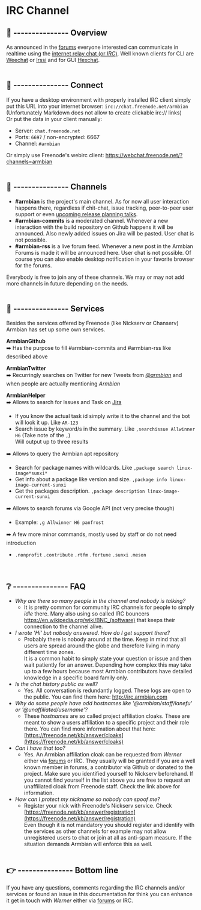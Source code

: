# IRC Channel


## 👏 --------------- Overview

As announced in the [forums](https://forum.armbian.com/topic/12803-armbian-irc-channel/) everyone interested can communicate in realtime using the [internet relay chat (or *IRC*)](https://de.wikipedia.org/wiki/Internet_Relay_Chat).
Well known clients for CLI are [Weechat](https://weechat.org/) or [Irssi](https://irssi.org/) and for GUI [Hexchat](https://hexchat.github.io/). 
  <br/><br/>
  
## 🔌 --------------- Connect

If you have a desktop environment with properly installed IRC client simply put this URL into your internet browser: `irc://chat.freenode.net/armbian` (Unfortunately Markdown does not allow to create clickable irc:// links)  
Or put the data in your client manually:
- Server: `chat.freenode.net`
- Ports: `6697` / non-encrypted: 6667
- Channel: `#armbian`

Or simply use Freenode's webirc client: https://webchat.freenode.net/?channels=armbian
<br/><br/>

## 💬 --------------- Channels

- **#armbian** is the project's main channel. As for now all user interaction happens there, regardless if chit-chat, issue tracking, peer-to-peer user support or even [upcoming release planning talks](https://docs.armbian.com/Process_Release-Model/#release-planning).
- **#armbian-commits** is a moderated channel. Whenever a new interaction with the build repository on Github happens it will be announced. Also newly added issues on Jira will be pasted. User chat is not possible.
- **#armbian-rss** is a live forum feed. Whenever a new post in the Armbian Forums is made it will be announced here. User chat is not possible.
Of course you can also enable desktop notification in your favorite browser for the forums.

Everybody is free to join any of these channels.
We may or may not add more channels in future depending on the needs.
<br/><br/>

## 👮 --------------- Services

Besides the services offered by Freenode (like Nickserv or Chanserv) Armbian has set up some own services.  

**ArmbianGithub**  
➡️ Has the purpose to fill #armbian-commits and #armbian-rss like described above

**ArmbianTwitter**  
➡️ Recurringly searches on Twitter for new Tweets from [*@armbian*](https://twitter.com/armbian) and when people are actually mentioning *Armbian*

**ArmbianHelper**  
➡️ Allows to search for Issues and Task on [Jira](https://armbian.atlassian.net/projects/AR/issues)
- If you know the actual task id simply write it to the channel and the bot will look it up. Like `AR-123`
- Search issue by keyword/s in the summary. Like `,searchissue Allwinner H6` (Take note of the `,`)  
Will output up to three results  

➡️ Allows to query the Armbian apt repository  
- Search for package names with wildcards. Like `,package search linux-image*sunxi*`  
- Get info about a package like version and size. `,package info linux-image-current-sunxi`  
- Get the packages description. `,package description linux-image-current-sunxi`  

➡️ Allows to search forums via Google API (not very precise though)  
- Example: `,g Allwinner H6 panfrost`  

➡️ A few more minor commands, mostly used by staff or do not need introduction  
- `.nonprofit` `.contribute` `.rtfm` `.fortune` `.sunxi` `.meson`  
<br/><br/>

## ❔ --------------- FAQ
- *Why are there so many people in the channel and nobody is talking?*
    - It is pretty common for community IRC channels for people to simply *idle* there. Many also using so called IRC bouncers https://en.wikipedia.org/wiki/BNC_(software) that keeps their connection to the channel alive.
- *I wrote 'Hi' but nobody answered. How do I get support there?*  
    - Probably there is nobody around at the time. Keep in mind that all users are spread around the globe and therefore living in many different time zones.  
It is a common habit to simply state your question or issue and then wait patiently for an answer. Depending how complex this may take up to a few hours because most Armbian contributors have detailed knowledge in a specific board family only.
- *Is the chat history public as well?*  
    - Yes. All conversation is redundantly logged. These logs are open to the public. You can find them here: http://irc.armbian.com
- *Why do some people have odd hostnames like '@armbian/staff/lanefu' or '@unaffiliated/username'?*  
    - These *hostnames* are so called project affiliation cloaks. These are meant to show a users affiliation to a specific project and their role there. You can find more information about that here: [https://freenode.net/kb/answer/cloaks](https://freenode.net/kb/answer/cloaks)
- *Can I have that too?*  
    - Yes. An Armbian affiliation cloak can be requested from *Werner* either via [forums](https://forum.armbian.com/profile/9032-werner/) or IRC. They usually will be granted if you are a well known member in forums, a contributor via Github or donated to the project. Make sure you identified yourself to Nickserv beforehand.
If you cannot find yourself in the list above you are free to request an unaffiliated cloak from Freenode staff. Check the link above for information.
- *How can I protect my nickname so nobody can spoof me?*  
    - Register your nick with Freenode's Nickserv service. Check [https://freenode.net/kb/answer/registration](https://freenode.net/kb/answer/registration)  
    Even though it is not mandatory you should register and identify with the services as other channels for example may not allow unregistered users to chat or join at all as anti-spam measure. If the situation demands Armbian will enforce this as well.
<br/><br/>

## 👉 --------------- Bottom line
If you have any questions, comments regarding the IRC channels and/or services or found an issue in this documentation for think you can enhance it get in touch with *Werner* either via [forums](https://forum.armbian.com/profile/9032-werner/) or IRC.
